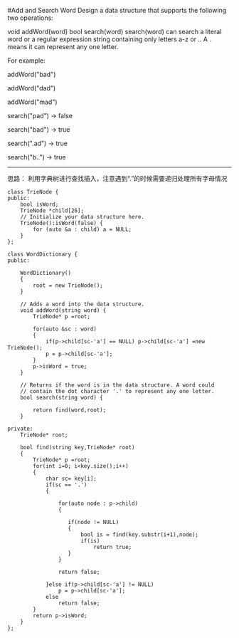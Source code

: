 #Add and Search Word
Design a data structure that supports the following two operations:

void addWord(word)
bool search(word)
search(word) can search a literal word or a regular expression string containing only letters a-z or .. A . means it can represent any one letter.

For example:

addWord("bad")

addWord("dad")

addWord("mad")

search("pad") -> false

search("bad") -> true

search(".ad") -> true

search("b..") -> true


---

思路：
利用字典树进行查找插入，注意遇到“.”的时候需要递归处理所有字母情况

```
class TrieNode {
public:
	bool isWord;
    TrieNode *child[26];
    // Initialize your data structure here.
    TrieNode():isWord(false) {
        for (auto &a : child) a = NULL;
    }
};

class WordDictionary {
public:
    
    WordDictionary()
    {
        root = new TrieNode();
    }
    
    // Adds a word into the data structure.
    void addWord(string word) {
        TrieNode* p =root;

		for(auto &sc : word)
		{
			if(p->child[sc-'a'] == NULL) p->child[sc-'a'] =new TrieNode();
			p = p->child[sc-'a'];
		}
		p->isWord = true;
    }

    // Returns if the word is in the data structure. A word could
    // contain the dot character '.' to represent any one letter.
    bool search(string word) {
        
		return find(word,root);
    }
    
private:
    TrieNode* root;
    
    bool find(string key,TrieNode* root)
	{
		TrieNode* p =root;
		for(int i=0; i<key.size();i++)
		{
		    char sc= key[i];
		    if(sc == '.')
		    {
		        
		        for(auto node : p->child)
		        {
		            
		           if(node != NULL)
		           {
					   bool is = find(key.substr(i+1),node);
					   if(is)
		                   return true;
				   }
		        }
		        
		        return false;
		        
		    }else if(p->child[sc-'a'] != NULL)
				p = p->child[sc-'a'];
			else
				return false;
		}
		return p->isWord;
	}
};
```
